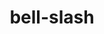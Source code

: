 ---
title: bell-slash
unicode_regular: \ea25
unicode_bold: \ea24
unicode_solid: \ea26
unicode_brand: 
---